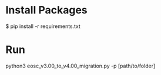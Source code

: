 # Install Packages
$ pip install -r requirements.txt

# Run 
python3 eosc_v3.00_to_v4.00_migration.py -p [path/to/folder]
